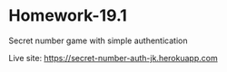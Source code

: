 # Homework-19.1
Secret number game with simple authentication

Live site: https://secret-number-auth-jk.herokuapp.com

